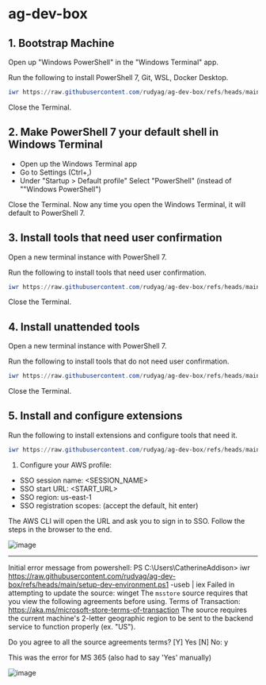 # ag-dev-box

## 1. Bootstrap Machine

Open up "Windows PowerShell" in the "Windows Terminal" app.

Run the following to install PowerShell 7, Git, WSL, Docker Desktop.

```powershell
iwr https://raw.githubusercontent.com/rudyag/ag-dev-box/refs/heads/main/bootstrap-machine.ps1 -useb | iex
```

Close the Terminal.

## 2. Make PowerShell 7 your default shell in Windows Terminal
- Open up the Windows Terminal app
- Go to Settings (Ctrl+,)
- Under "Startup > Default profile" Select "PowerShell" (instead of ""Windows PowerShell")
 
Close the Terminal. Now any time you open the Windows Terminal, it will default to PowerShell 7.

## 3. Install tools that need user confirmation
Open a new terminal instance with PowerShell 7.

Run the following to install tools that need user confirmation.

```powershell
iwr https://raw.githubusercontent.com/rudyag/ag-dev-box/refs/heads/main/install-tools-attended.ps1 -useb | iex
```

Close the Terminal.

## 4. Install unattended tools

Open a new terminal instance with PowerShell 7.

Run the following to install tools that do not need user confirmation.

```powershell
iwr https://raw.githubusercontent.com/rudyag/ag-dev-box/refs/heads/main/install-tools-unattended.ps1 -useb | iex
```

Close the Terminal.

## 5. Install and configure extensions

Run the following to install extensions and configure tools that need it.

```powershell
iwr https://raw.githubusercontent.com/rudyag/ag-dev-box/refs/heads/main/install-configure-extensions.ps1 -useb | iex
```

1. Configure your AWS profile:
- SSO session name: <SESSION_NAME>
- SSO start URL: <START_URL>
- SSO region: us-east-1
- SSO registration scopes: (accept the default, hit enter)

The AWS CLI will open the URL and ask you to sign in to SSO.
Follow the steps in the browser to the end.

![image](https://github.com/user-attachments/assets/1ce6b467-531b-4ba7-a906-e97395dc12f2)

---


Initial error message from powershell:
PS C:\Users\CatherineAddison> iwr https://raw.githubusercontent.com/rudyag/ag-dev-box/refs/heads/main/setup-dev-environment.ps1 -useb | iex
Failed in attempting to update the source: winget
The `msstore` source requires that you view the following agreements before using.
Terms of Transaction: https://aka.ms/microsoft-store-terms-of-transaction
The source requires the current machine's 2-letter geographic region to be sent to the backend service to function properly (ex. "US").

Do you agree to all the source agreements terms?
[Y] Yes  [N] No: y

This was the error for MS 365 (also had to say 'Yes' manually)

![image](https://github.com/user-attachments/assets/ca413470-0a64-413d-b4b2-8fd6a232e3f2)
